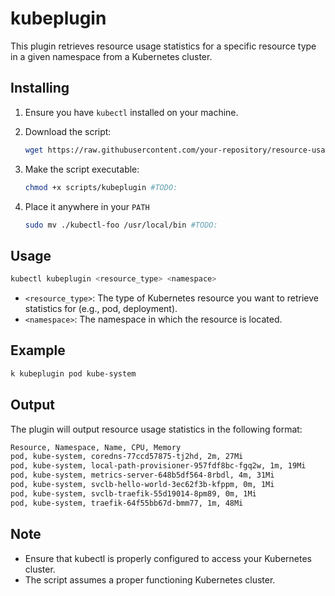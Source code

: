 # kubeplugin

This plugin retrieves resource usage statistics for a specific resource type in a given namespace from a Kubernetes cluster.

## Installing

1. Ensure you have `kubectl` installed on your machine.
2. Download the script:

   ```zsh
   wget https://raw.githubusercontent.com/your-repository/resource-usage-plugin/main/scripts/kubeplugin #TODO:
   ```

3. Make the script executable:

   ```zsh
   chmod +x scripts/kubeplugin #TODO:
   ```

4. Place it anywhere in your `PATH`
   ```zsh
   sudo mv ./kubectl-foo /usr/local/bin #TODO:
   ```

## Usage

```zsh
kubectl kubeplugin <resource_type> <namespace>
```

- `<resource_type>`: The type of Kubernetes resource you want to retrieve statistics for (e.g., pod, deployment).
- `<namespace>`: The namespace in which the resource is located.

## Example

```zsh
k kubeplugin pod kube-system
```

## Output

The plugin will output resource usage statistics in the following format:

```zsh
Resource, Namespace, Name, CPU, Memory
pod, kube-system, coredns-77ccd57875-tj2hd, 2m, 27Mi
pod, kube-system, local-path-provisioner-957fdf8bc-fgq2w, 1m, 19Mi
pod, kube-system, metrics-server-648b5df564-8rbdl, 4m, 31Mi
pod, kube-system, svclb-hello-world-3ec62f3b-kfppm, 0m, 1Mi
pod, kube-system, svclb-traefik-55d19014-8pm89, 0m, 1Mi
pod, kube-system, traefik-64f55bb67d-bmm77, 1m, 48Mi
```

## Note

- Ensure that kubectl is properly configured to access your Kubernetes cluster.
- The script assumes a proper functioning Kubernetes cluster.

